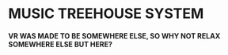 # MUSIC TREEHOUSE SYSTEM
#### VR WAS MADE TO BE SOMEWHERE ELSE, SO WHY NOT RELAX SOMEWHERE ELSE BUT HERE?